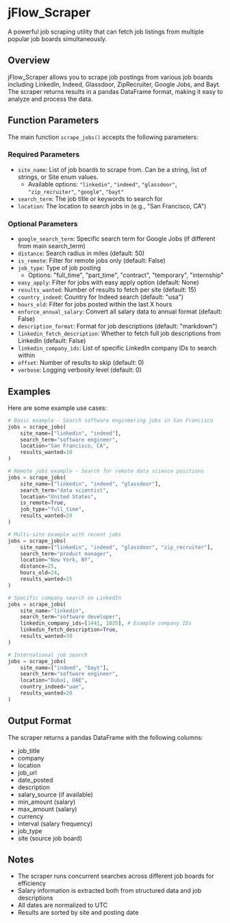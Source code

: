 # jFlow_Scraper

A powerful job scraping utility that can fetch job listings from multiple popular job boards simultaneously.

## Overview

jFlow_Scraper allows you to scrape job postings from various job boards including LinkedIn, Indeed, Glassdoor, ZipRecruiter, Google Jobs, and Bayt. The scraper returns results in a pandas DataFrame format, making it easy to analyze and process the data.

## Function Parameters

The main function `scrape_jobs()` accepts the following parameters:

### Required Parameters

- `site_name`: List of job boards to scrape from. Can be a string, list of strings, or Site enum values.
  - Available options: `"linkedin"`, `"indeed"`, `"glassdoor"`, `"zip_recruiter"`, `"google"`, `"bayt"`
- `search_term`: The job title or keywords to search for
- `location`: The location to search jobs in (e.g., "San Francisco, CA")

### Optional Parameters

- `google_search_term`: Specific search term for Google Jobs (if different from main search_term)
- `distance`: Search radius in miles (default: 50)
- `is_remote`: Filter for remote jobs only (default: False)
- `job_type`: Type of job posting
  - Options: "full_time", "part_time", "contract", "temporary", "internship"
- `easy_apply`: Filter for jobs with easy apply option (default: None)
- `results_wanted`: Number of results to fetch per site (default: 15)
- `country_indeed`: Country for Indeed search (default: "usa")
- `hours_old`: Filter for jobs posted within the last X hours
- `enforce_annual_salary`: Convert all salary data to annual format (default: False)
- `description_format`: Format for job descriptions (default: "markdown")
- `linkedin_fetch_description`: Whether to fetch full job descriptions from LinkedIn (default: False)
- `linkedin_company_ids`: List of specific LinkedIn company IDs to search within
- `offset`: Number of results to skip (default: 0)
- `verbose`: Logging verbosity level (default: 0)

## Examples

Here are some example use cases:

```python
# Basic example - Search software engineering jobs in San Francisco
jobs = scrape_jobs(
    site_name=["linkedin", "indeed"],
    search_term="software engineer",
    location="San Francisco, CA",
    results_wanted=10
)

# Remote jobs example - Search for remote data science positions
jobs = scrape_jobs(
    site_name=["linkedin", "indeed", "glassdoor"],
    search_term="data scientist",
    location="United States",
    is_remote=True,
    job_type="full_time",
    results_wanted=20
)

# Multi-site example with recent jobs
jobs = scrape_jobs(
    site_name=["linkedin", "indeed", "glassdoor", "zip_recruiter"],
    search_term="product manager",
    location="New York, NY",
    distance=25,
    hours_old=24,
    results_wanted=15
)

# Specific company search on LinkedIn
jobs = scrape_jobs(
    site_name="linkedin",
    search_term="software developer",
    linkedin_company_ids=[1441, 1035], # Example company IDs
    linkedin_fetch_description=True,
    results_wanted=30
)

# International job search
jobs = scrape_jobs(
    site_name=["indeed", "bayt"],
    search_term="software engineer",
    location="Dubai, UAE",
    country_indeed="uae",
    results_wanted=20
)
```

## Output Format

The scraper returns a pandas DataFrame with the following columns:
- job_title
- company
- location
- job_url
- date_posted
- description
- salary_source (if available)
- min_amount (salary)
- max_amount (salary)
- currency
- interval (salary frequency)
- job_type
- site (source job board)

## Notes

- The scraper runs concurrent searches across different job boards for efficiency
- Salary information is extracted both from structured data and job descriptions
- All dates are normalized to UTC
- Results are sorted by site and posting date 